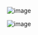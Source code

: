 ![image](https://user-images.githubusercontent.com/108928206/191016657-f5661e61-bdf9-414a-a333-83de28ca0cc3.png)

![image](https://user-images.githubusercontent.com/108928206/191016675-791d65ed-f6d5-41a8-b0d7-36ac42025d51.png)
